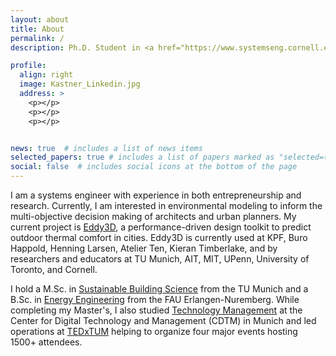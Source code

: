 ```yaml
---
layout: about
title: About
permalink: /
description: Ph.D. Student in <a href="https://www.systemseng.cornell.edu/se/programs/systems-phd">Systems Science and Engineering</a> - Cornell University

profile:
  align: right
  image: Kastner_Linkedin.jpg
  address: >
    <p></p>
    <p></p>
    <p></p>


news: true  # includes a list of news items
selected_papers: true # includes a list of papers marked as "selected={true}"
social: false  # includes social icons at the bottom of the page
---
```


I am a systems engineer with experience in both entrepreneurship and research. Currently, I am interested in environmental modeling to inform the multi-objective decision making of architects and urban planners. My current project is [Eddy3D](https:www.eddy3d.com), a performance-driven design toolkit to predict outdoor thermal comfort in cities.
Eddy3D is currently used at KPF, Buro Happold, Henning Larsen, Atelier Ten, Kieran Timberlake, and by researchers and educators at TU Munich, AIT, MIT, UPenn, University of Toronto, and Cornell.

I hold a M.Sc. in [Sustainable Building
Science](https://www.bgu.tum.de/en/enpb/home/) from the TU Munich and a B.Sc. in [Energy Engineering](https://www.et.studium.fau.de/studieninteressierte/bachelorstudium/) from the FAU Erlangen-Nuremberg. While completing my Master's, I also studied [Technology Management](https://www.cdtm.de) at the Center for Digital
Technology and Management (CDTM) in Munich and led operations at [TEDxTUM](https://www.tedxtum.com/) helping to organize four major events hosting 1500+ attendees.
